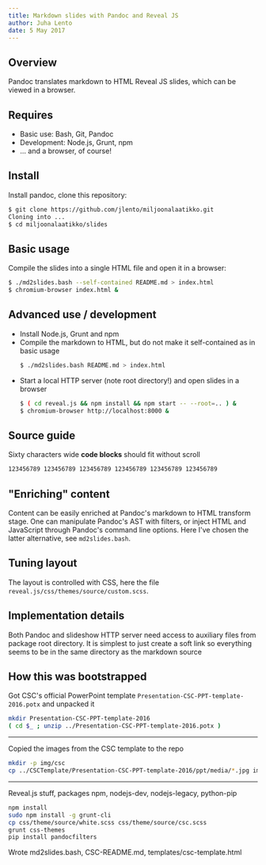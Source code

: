 ```yaml
---
title: Markdown slides with Pandoc and Reveal JS
author: Juha Lento
date: 5 May 2017
---
```



## Overview

Pandoc translates markdown to HTML Reveal JS slides, which can be
viewed in a browser.


## Requires

* Basic use: Bash, Git, Pandoc
* Development: Node.js, Grunt, npm
* ... and a browser, of course!
 

## Install

Install pandoc, clone this repository:

```bash
$ git clone https://github.com/jlento/miljoonalaatikko.git
Cloning into ...
$ cd miljoonalaatikko/slides
```


## Basic usage

Compile the slides into a single HTML file and open it in a browser:

```bash
$ ./md2slides.bash --self-contained README.md > index.html
$ chromium-browser index.html &
```


## Advanced use / development

* Install Node.js, Grunt and npm
* Compile the markdown to HTML, but do not make it self-contained as in basic usage
    ```bash
    $ ./md2slides.bash README.md > index.html
    ```
* Start a local HTTP server (note root directory!) and open slides in a browser
    ```bash
    $ ( cd reveal.js && npm install && npm start -- --root=.. ) &
    $ chromium-browser http://localhost:8000 &
    ```
    

## Source guide

Sixty characters wide **code blocks** should fit without scroll

```bash
123456789 123456789 123456789 123456789 123456789 123456789 
```


## "Enriching" content

Content can be easily enriched at Pandoc's markdown to HTML transform stage. One
can manipulate Pandoc's AST with filters, or inject HTML and JavaScript through
Pandoc's command line options. Here I've chosen the latter alternative, see
`md2slides.bash`.


## Tuning layout

The layout is controlled with CSS, here the file
`reveal.js/css/themes/source/custom.scss`.


## Implementation details

Both Pandoc and slideshow HTTP server need access to auxiliary files from
package root directory. It is simplest to just create a soft link so everything
seems to be in the same directory as the markdown source


## How this was bootstrapped

Got CSC's official PowerPoint template `Presentation-CSC-PPT-template-2016.potx`
and unpacked it

```bash
mkdir Presentation-CSC-PPT-template-2016
( cd $_ ; unzip ../Presentation-CSC-PPT-template-2016.potx )
```


------------------------------------------


Copied the images from the CSC template to the repo 

```bash
mkdir -p img/csc
cp ../CSCTemplate/Presentation-CSC-PPT-template-2016/ppt/media/*.jpg img/csc/
```


------------------------------------------


Reveal.js stuff, packages npm, nodejs-dev, nodejs-legacy, python-pip

```bash
npm install
sudo npm install -g grunt-cli
cp css/theme/source/white.scss css/theme/source/csc.scss
grunt css-themes
pip install pandocfilters
```

Wrote md2slides.bash, CSC-README.md, templates/csc-template.html
